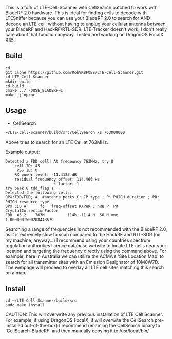 This is a fork of LTE-Cell-Scanner with CellSearch patched to work with BladeRF 2.0 hardware. This is ideal for finding cells to decode with LTESniffer because you can use your BladeRF 2.0 to search for AND decode an LTE cell, without having to unplug your cellular antenna between your BladeRF and HackRF/RTL-SDR. LTE-Tracker doesn't work, I don't really care about that function anyway. Tested and working on DragonOS FocalX R35.

## Build
```
cd
git clone https://github.com/RobVK8FOES/LTE-Cell-Scanner.git
cd LTE-Cell-Scanner
mkdir build
cd build
cmake ../ -DUSE_BLADERF=1
make -j`nproc`
```

## Usage
- CellSearch
```
~/LTE-Cell-Scanner/build/src/CellSearch -s 763000000
```
Above tries to search for an LTE Cell at 763MHz. 

Example output:
```
Detected a FDD cell! At freqeuncy 763MHz, try 0
    cell ID: 45
     PSS ID: 0
    RX power level: -11.4183 dB
    residual frequency offset: 114.466 Hz
                     k_factor: 1
try peak 0 tdd_flag 1
Detected the following cells:
DPX:TDD/FDD; A: #antenna ports C: CP type ; P: PHICH duration ; PR: PHICH resource type
DPX CID A      fc   freq-offset RXPWR C nRB P  PR CrystalCorrectionFactor
FDD  45 2    763M          114h -11.4 N  50 N one 1.0000001500208448579
```
Searching a range of frequencies is not recommended with the BladeRF 2.0, as it is extremely slow to scan compared to the HackRF and RTL-SDR (on my machine, anyway...) I recommend using your countries spectrum regulation authorities licence database website to locate LTE cells near your location and targeting the frequency directly using the command above. For example, here in Australia we can utilize the ACMA's 'Site Location Map' to search for all transmitter sites with an Emission Designator of 10M0W7D. The webpage will proceed to overlay all LTE cell sites matching this search on a map.

## Install
```
cd ~/LTE-Cell-Scanner/build/src
sudo make install
```
CAUTION: This will overwrite any previous installation of LTE Cell Scanner. For example, if using DragonOS FocalX, it will overwite the CellSearch pre-installed out-of-the-box) I recommend renaming the CellSearch binary to 'CellSearch-BladeRF' and then manually copying it to /usr/local/bin/

